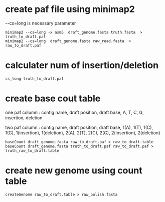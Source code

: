 # create paf file using minimap2

--cs=long is necessary parameter

	minimap2 --cs=long -x asm5  draft_genome.fasta truth.fasta  > truth_to_draft.paf
	minimap2 --cs=long  draft_genome.fasta raw_read.fasta  > raw_to_draft.paf

# calculater num of insertion/deletion

	cs_long truth_to_draft.paf

# create base cout table
one paf column : contig name, draft position, draft base, A, T, C, G, insertion, deletion

two paf column : contig name, draft position, draft base, 1(A), 1(T), 1(C), 1(G), 1(insertion), 1(deletion), 2(A), 2(T), 2(C), 2(G), 2(insertion), 2(deletion)

	baseCount draft_genome.fasta raw_to_draft.paf > raw_to_draft.table
	baseCount draft_genome.fasta truth_to_draft.paf raw_to_draft.paf > truth_raw_to_draft.table


# create new genome using count table

	createGenome raw_to_draft.table > raw_polish.fasta

